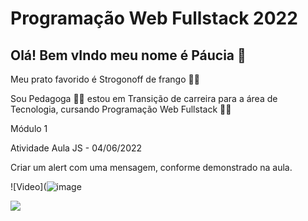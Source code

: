 # Programação Web Fullstack 2022

## Olá! Bem vIndo meu nome é Páucia 👋

 Meu prato favorido é Strogonoff de frango 👩‍🍳

Sou Pedagoga 👩‍🏫 estou em Transição de carreira para a área de Tecnologia, cursando Programação Web Fullstack 👩‍💻

Módulo 1

Atividade Aula JS - 04/06/2022 

Criar um alert com uma mensagem, conforme demonstrado na aula.

![Video](![image](https://user-images.githubusercontent.com/99826124/177832080-ad42f9d2-f1b6-4e98-8fb9-42141b086433.png)



<div>

  <a href="https://github.com/Paucinha/campinhodigital.git" target="_blank"><img src="https://www.loom.com/share/c4a11343549845b49536e90560acbf21
![image](https://user-images.githubusercontent.com/99826124/177829875-7642e700-2d25-4a74-a46d-44640d3921a8.png)
" target="_blank"></a>
  
</div>
